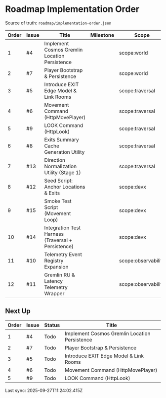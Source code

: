 # Roadmap Implementation Order

Source of truth: `roadmap/implementation-order.json`

| Order | Issue | Title | Milestone | Scope | Type | Status |
| ----- | ----- | ----- | --------- | ----- | ---- | ------ |
| 1 | #4 | Implement Cosmos Gremlin Location Persistence |  | scope:world | feature | Todo |
| 2 | #7 | Player Bootstrap & Persistence |  | scope:world | feature | Todo |
| 3 | #5 | Introduce EXIT Edge Model & Link Rooms |  | scope:traversal | feature | Todo |
| 4 | #6 | Movement Command (HttpMovePlayer) |  | scope:traversal | feature | Todo |
| 5 | #9 | LOOK Command (HttpLook) |  | scope:traversal | feature | Todo |
| 6 | #8 | Exits Summary Cache Generation Utility |  | scope:traversal | feature | Todo |
| 7 | #13 | Direction Normalization Utility (Stage 1) |  | scope:traversal | feature | Todo |
| 8 | #12 | Seed Script: Anchor Locations & Exits |  | scope:devx | feature | Todo |
| 9 | #15 | Smoke Test Script (Movement Loop) |  | scope:devx | test | Todo |
| 10 | #14 | Integration Test Harness (Traversal + Persistence) |  | scope:devx | test |  |
| 11 | #10 | Telemetry Event Registry Expansion |  | scope:observability | feature | Todo |
| 12 | #11 | Gremlin RU & Latency Telemetry Wrapper |  | scope:observability | feature | Todo |

## Next Up

| Order | Issue | Status | Title |
| ----- | ----- | ------ | ----- |
| 1 | #4 | Todo | Implement Cosmos Gremlin Location Persistence |
| 2 | #7 | Todo | Player Bootstrap & Persistence |
| 3 | #5 | Todo | Introduce EXIT Edge Model & Link Rooms |
| 4 | #6 | Todo | Movement Command (HttpMovePlayer) |
| 5 | #9 | Todo | LOOK Command (HttpLook) |

Last sync: 2025-09-27T11:24:02.415Z
